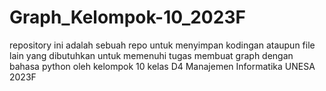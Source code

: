 # Graph_Kelompok-10_2023F
repository ini adalah sebuah repo untuk menyimpan kodingan ataupun file lain yang dibutuhkan untuk memenuhi tugas membuat graph dengan bahasa python oleh kelompok 10 kelas D4 Manajemen Informatika UNESA 2023F
